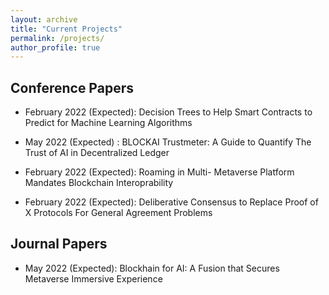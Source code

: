 ```yaml
---
layout: archive
title: "Current Projects"
permalink: /projects/
author_profile: true
---
```


## Conference Papers

* February 2022 (Expected): Decision Trees to Help Smart Contracts to Predict for Machine Learning Algorithms

* May 2022 (Expected) : BLOCKAI Trustmeter: A Guide to Quantify The Trust of AI in Decentralized Ledger

* February 2022 (Expected): Roaming in Multi- Metaverse Platform Mandates Blockchain Interoprability

* February 2022 (Expected): Deliberative Consensus to Replace Proof of X Protocols For General Agreement Problems

## Journal Papers

* May 2022 (Expected): Blockhain for AI: A Fusion that Secures Metaverse Immersive Experience
